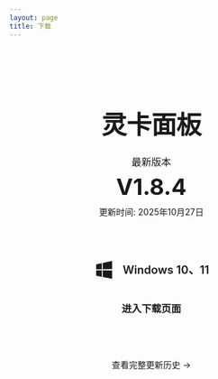 ```yaml
---
layout: page
title: 下载
---
```


<div class="download-container">

  <!-- 新增软件名称标题 -->
  <h1 class="software-title">
    灵卡面板
  </h1>

  <div class="version-info">
    <div class="version-tag">最新版本</div>
    <div class="version-number">V1.8.4</div>
    <div class="release-date">更新时间: 2025年10月27日</div>
  </div>

  <div class="download-card">
    <div class="os-info">
      <svg class="os-icon" viewBox="0 0 24 24" fill="currentColor">
        <path d="M3,12V6.75L9,5.43V11.91L3,12M20,3V11.75L10,11.9V5.21L20,3M3,13L9,13.09V19.9L3,18.75V13M20,13.25V22L10,20.09V13.1L20,13.25Z"/>
      </svg>
      <span class="os-name">Windows 10、11</span>
    </div>
    <a href="https://agiletiles.lanzoue.com/ikyZ439gbkch" class="download-button">
      进入下载页面
    </a>
  </div>

  <div class="changelog-link">
    <a href="/history">查看完整更新历史 →</a>
  </div>

</div>

<style>
/* 基础样式 - 同时适配浅色和深色模式 */
.download-container {
  max-width: 500px;
  margin: 2rem auto;
  padding: 2rem;
  text-align: center;
}

/* 新增软件名称样式 */
.software-title {
  font-size: 2.8rem;
  font-weight: 700;
  color: var(--vp-c-text-1);
  margin-bottom: 1.5rem;
  letter-spacing: -0.5px;
  line-height: 1.2;
  text-align: center;
}

.version-info {
  margin-bottom: 2.5rem;
}

.version-tag {
  font-size: 1.1rem;
  margin-bottom: 0.5rem;
  color: var(--vp-c-text-2);
}

.version-number {
  font-size: 2.5rem;
  font-weight: 700;
  margin-bottom: 0.5rem;
  color: var(--vp-c-brand);
}

.release-date {
  color: var(--vp-c-text-2);
  font-size: 0.95rem;
}

.download-card {
  background: var(--vp-c-bg-soft);
  border-radius: 12px;
  padding: 2rem;
  border: 1px solid var(--vp-c-divider);
  box-shadow: var(--vp-shadow-1);
  margin-bottom: 2rem;
  transition: all 0.3s ease;
}

.os-info {
  display: flex;
  align-items: center;
  justify-content: center;
  gap: 12px;
  margin-bottom: 1.5rem;
}

.os-icon {
  width: 40px;
  height: 40px;
  color: var(--vp-c-brand);
}

.os-name {
  font-size: 1.25rem;
  font-weight: 600;
  color: var(--vp-c-text-1);
}

.download-button {
  display: inline-block;
  background: var(--vp-button-brand-bg);
  color: var(--vp-button-brand-text);
  padding: 12px 32px;
  border-radius: 8px;
  font-weight: 600;
  text-decoration: none;
  transition: all 0.2s ease;
  font-size: 1.1rem;
  box-shadow: var(--vp-shadow-1);
  border: 1px solid var(--vp-button-brand-border);
}

.download-button:hover {
  background: var(--vp-button-brand-hover-bg);
  transform: translateY(-2px);
  box-shadow: var(--vp-shadow-2);
}

.changelog-link a {
  color: var(--vp-c-text-2);
  text-decoration: none;
  font-size: 0.95rem;
  transition: color 0.2s;
}

.changelog-link a:hover {
  color: var(--vp-c-brand);
  text-decoration: underline;
}

/* 深色模式特定调整 */
.dark .download-card {
  box-shadow: var(--vp-shadow-2);
}

.dark .download-button {
  box-shadow: 0 2px 8px rgba(0, 0, 0, 0.3);
}

/* 新增深色模式软件名称微调 */
.dark .software-title {
  color: var(--vp-c-text-dark-1);
}
</style>